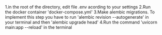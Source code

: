 1.in the root of the directory, edit file .env acording to your settings
2.Run the docker container 'docker-compose.yml'
3.Make alembic migrations. To implement this step you have to run 'alembic revision --autogenerate' in your terminal and then 'alembic upgrade head'
4.Run the command 'uvicorn main:app --reload' in the terminal

